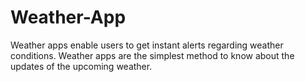 # Weather-App
Weather apps enable users to get instant alerts regarding weather conditions. Weather apps are the simplest method to know about the updates of the upcoming weather.
